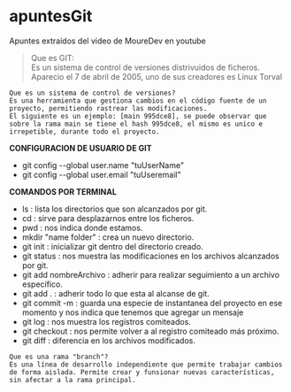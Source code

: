 # apuntesGit
Apuntes extraídos del video de MoureDev en youtube

> Que es GIT:  
    Es un sistema de control de versiones distrivuidos de ficheros.
    Aparecio el 7 de abril de 2005, uno de sus creadores es Linux Torval

    Que es un sistema de control de versiones?
    Es una herramienta que gestiona cambios en el código fuente de un proyecto, permitiendo rastrear las modificaciones.
    El siguiente es un ejemplo: [main 995dce8], se puede observar que sobre la rama main se tiene el hash 995dce8, el mismo es unico e irrepetible, durante todo el proyecto.


**CONFIGURACION DE USUARIO DE GIT**
* git config --global user.name "tuUserName"
* git config --global user.email "tuUseremail"


**COMANDOS POR TERMINAL**  
* ls : lista los directorios que son alcanzados por git.
* cd : sirve para desplazarnos entre los ficheros.
* pwd : nos indica donde estamos.
* mkdir "name folder" : crea un nuevo directorio.
* git init : inicializar git dentro del directorio creado.
* git status : nos muestra las modificaciones en los archivos alcanzados por git.
* git add nombreArchivo : adherir para realizar seguimiento a un archivo específico.
* git add . : adherir todo lo que esta al alcanse de git.
* git commit -m : guarda una especie de instantanea del proyecto en ese momento y nos indica que tenemos que agregar un mensaje
* git log : nos muestra los registros comiteados.
* git checkout : nos permite volver a al registro comiteado más próximo.
* git diff : diferencia en los archivos modificados.
>
    Que es una rama "branch"?  
    Es una línea de desarrollo independiente que permite trabajar cambios de forma aislada. Permite crear y funsionar nuevas características, sin afectar a la rama principal.